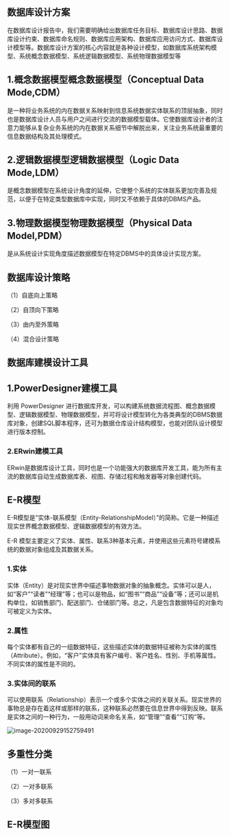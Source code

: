 ## 数据库设计方案

​		在数据库设计报告中，我们需要明确给出数据库任务目标、数据库设计思路、数据库设计约束、数据库命名规则、数据库应用架构、数据库应用访问方式、数据库设计模型等。数据库设计方案的核心内容就是各种设计模型，如数据库系统架构模型、系统概念数据模型、系统逻辑数据模型、系统物理数据模型等

## 1.概念数据模型概念数据模型（Conceptual Data Mode,CDM）

是一种将业务系统的内在数据关系映射到信息系统数据实体联系的顶层抽象，同时也是数据库设计人员与用户之间进行交流的数据模型载体。它使数据库设计者的注意力能够从复杂业务系统的内在数据关系细节中解脱出来，关注业务系统最重要的信息数据结构及其处理模式。

## 2.逻辑数据模型逻辑数据模型（Logic Data Mode,LDM）

是概念数据模型在系统设计角度的延伸，它使整个系统的实体联系更加完善及规范，以便于在特定类型数据库中实现，同时又不依赖于具体的DBMS产品。

## 3.物理数据模型物理数据模型（Physical Data Model,PDM）

是从系统设计实现角度描述数据模型在特定DBMS中的具体设计实现方案。

## 数据库设计策略

（1）自底向上策略

（2）自顶向下策略

（3）由内至外策略

（4）混合设计策略

## 数据库建模设计工具

## 1.PowerDesigner建模工具

利用 PowerDesigner 进行数据库开发，可以构建系统数据流程图、概念数据模型、逻辑数据模型、物理数据模型，并可将设计模型转化为各类典型的DBMS数据库对象，创建SQL脚本程序，还可为数据仓库设计结构模型，也能对团队设计模型进行版本控制。

### 2.ERwin建模工具

ERwin是数据库设计工具，同时也是一个功能强大的数据库开发工具，能为所有主流的数据库自动生成数据库表、视图、存储过程和触发器等对象创建代码。

## E-R模型

E-R模型是“实体-联系模型（Entity-RelationshipModel）”的简称。它是一种描述现实世界概念数据模型、逻辑数据模型的有效方法。

E-R 模型主要定义了实体、属性、联系3种基本元素，并使用这些元素符号建模系统的数据对象组成及其数据关系。

### 1.实体

实体（Entity）是对现实世界中描述事物数据对象的抽象概念。实体可以是人，如“客户”“读者”“经理”等；也可以是物品，如“图书”“商品”“设备”等；还可以是机构单位，如销售部门、配送部门、仓储部门等。总之，凡是包含数据特征的对象均可被定义为实体。

### 2.属性

每个实体都有自己的一组数据特征，这些描述实体的数据特征被称为实体的属性（Attribute）。例如，“客户”实体具有客户编号、客户姓名、性别、手机等属性。不同实体的属性是不同的。

### 3.实体间的联系

可以使用联系（Relationship）表示一个或多个实体之间的关联关系。现实世界的事物总是存在着这样或那样的联系，这种联系必然要在信息世界中得到反映。联系是实体之间的一种行为，一般用动词来命名关系，如“管理”“查看”“订购”等。

![image-20200929152759491](../../../../AppData/Roaming/Typora/typora-user-images/image-20200929152759491.png)

## 多重性分类

（1）一对一联系

（2）一对多联系

（3）多对多联系

## E-R模型图